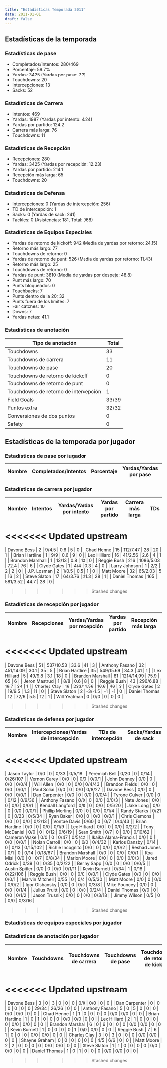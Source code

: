 ```yaml
---
title: "Estadísticas Temporada 2011"
date: 2011-01-01
draft: false
---
```


## Estadísticas de la temporada
### Estadísticas de pase
* Completados/Intentos: 280/469
* Porcentaje: 59.7%
* Yardas: 3425 (Yardas por pase: 7.3)
* Touchdowns: 20
* Intercepciones: 13
* Sacks: 52

### Estadísticas de Carrera
* Intentos: 469
* Yardas: 1987 (Yardas por intento: 4.24)
* Yardas por partido: 124.2
* Carrera más larga: 76
* Touchdowns: 11

### Estadísticas de Recepción
* Recepciones: 280
* Yardas: 3425 (Yardas por recepción: 12.23)
* Yardas por partido: 214.1
* Recepción más larga: 65
* Touchdowns: 20

### Estadísticas de Defensa
* Intercepciones: 0 (Yardas de intercepción: 256)
* TD de intercepción: 1
* Sacks: 0 (Yardas de sack: 241)
* Tackles: 0 (Asistencias: 181, Total: 968)

### Estadísticas de Equipos Especiales
* Yardas de retorno de kickoff: 942 (Media de yardas por retorno: 24.15)
* Retorno más largo: 77
* Touchdowns de retorno: 0
* Yardas de retorno de punt: 526 (Media de yardas por retorno: 11.43)
* Retorno más largo: 25
* Touchdowns de retorno: 0
* Yardas de punt: 3810 (Media de yardas por despeje: 48.8)
* Punt más largo: 70
* Punts bloqueados: 0
* Touchbacks: 7
* Punts dentro de la 20: 32
* Punts fuera de los límites: 7
* Fair catches: 10
* Downs: 7
* Yardas netas: 41.1

### Estadísticas de anotación
| Tipo de anotación | Total |
|-------------------|-------|
| Touchdowns | 33 |
| Touchdowns de carrera | 11 |
| Touchdowns de pase | 20 |
| Touchdowns de retorno de kickoff | 0 |
| Touchdowns de retorno de punt | 0 |
| Touchdowns de retorno de intercepción | 1 |
| Field Goals | 33/39 |
| Puntos extra | 32/32 |
| Conversiones de dos puntos | 0 |
| Safety | 0 |

## Estadísticas de la temporada por jugador
### Estadísticas de pase por jugador
| Nombre | Completados/Intentos | Porcentaje | Yardas/Yardas por pase | TDs | Intercepciones | Sacks |
|--------|----------------------|------------|------------------------|-----|----------------|-------|


### Estadísticas de carrera por jugador
| Nombre | Intentos | Yardas/Yardas por intento | Yardas por partido | Carrera más larga | TDs |
|--------|----------|--------------------------|--------------------|-------------------|-----|
<<<<<<< Updated upstream
=======
| Davone Bess | 2 | 9/4.5 | 0.6 | 5 | 0 |
| Chad Henne | 15 | 112/7.47 | 28 | 20 | 1 |
| Brian Hartline | 1 | 9/9 | 0.6 | 9 | 0 |
| Lex Hilliard | 16 | 41/2.56 | 2.6 | 4 | 1 |
| Brandon Marshall | 1 | 13/13 | 0.8 | 13 | 0 |
| Reggie Bush | 216 | 1086/5.03 | 72.4 | 76 | 6 |
| Clyde Gates | 1 | 4/4 | 0.3 | 4 | 0 |
| Larry Johnson | 1 | 2/2 | 2 | 2 | 0 |
| J.P. Losman | 2 | 1/0.5 | 0.5 | 1 | 0 |
| Matt Moore | 32 | 65/2.03 | 5 | 16 | 2 |
| Steve Slaton | 17 | 64/3.76 | 21.3 | 28 | 1 |
| Daniel Thomas | 165 | 581/3.52 | 44.7 | 28 | 0 |
>>>>>>> Stashed changes


### Estadísticas de recepción por jugador
| Nombre | Recepciones | Yardas/Yardas por recepción | Yardas por partido | Recepción más larga | TDs |
|--------|-------------|----------------------------|--------------------|---------------------|-----|
<<<<<<< Updated upstream
=======
| Davone Bess | 51 | 537/10.53 | 33.6 | 41 | 3 |
| Anthony Fasano | 32 | 451/14.09 | 30.1 | 35 | 5 |
| Brian Hartline | 35 | 549/15.69 | 34.3 | 41 | 1 |
| Lex Hilliard | 5 | 49/9.8 | 3.1 | 18 | 0 |
| Brandon Marshall | 81 | 1214/14.99 | 75.9 | 65 | 6 |
| Jeron Mastrud | 1 | 8/8 | 0.6 | 8 | 0 |
| Reggie Bush | 43 | 296/6.88 | 19.7 | 34 | 1 |
| Charles Clay | 16 | 233/14.56 | 16.6 | 46 | 3 |
| Clyde Gates | 2 | 19/9.5 | 1.3 | 11 | 0 |
| Steve Slaton | 2 | -3/-1.5 | -1 | -1 | 0 |
| Daniel Thomas | 12 | 72/6 | 5.5 | 12 | 1 |
| Will Yeatman | 0 | 0/0 | 0 | 0 | 0 |
>>>>>>> Stashed changes


### Estadísticas de defensa por jugador
| Nombre | Intercepciones/Yardas de intercepción | TDs de intercepción | Sacks/Yardas de sack | Tackles/Asistencias/Total |
|--------|--------------------------------------|---------------------|-----------------------|--------------------------|
<<<<<<< Updated upstream
=======
| Jason Taylor | 0/0 | 0 | 0/33 | 0/5/18 |
| Yeremiah Bell | 0/20 | 0 | 0/14 | 0/26/107 |
| Vernon Carey | 0/0 | 0 | 0/0 | 0/0/1 |
| John Denney | 0/0 | 0 | 0/0 | 0/0/4 |
| Will Allen | 0/0 | 0 | 0/0 | 0/4/43 |
| Brandon Fields | 0/0 | 0 | 0/0 | 0/0/1 |
| Paul Soliai | 0/0 | 0 | 0/0 | 0/8/27 |
| Davone Bess | 0/0 | 0 | 0/0 | 0/0/1 |
| Dan Carpenter | 0/0 | 0 | 0/0 | 0/0/4 |
| Tyrone Culver | 0/0 | 0 | 0/12 | 0/9/36 |
| Anthony Fasano | 0/0 | 0 | 0/0 | 0/0/3 |
| Nate Jones | 0/0 | 0 | 0/0 | 0/0/1 |
| Kendall Langford | 0/0 | 0 | 0/0 | 0/5/20 |
| Jake Long | 0/0 | 0 | 0/0 | 0/0/1 |
| Phillip Merling | 0/0 | 0 | 0/0 | 0/1/4 |
| Randy Starks | 0/21 | 0 | 0/23 | 0/5/34 |
| Ryan Baker | 0/0 | 0 | 0/0 | 0/0/1 |
| Chris Clemons | 0/0 | 0 | 0/0 | 0/2/13 |
| Vontae Davis | 0/60 | 0 | 0/7 | 0/4/43 |
| Brian Hartline | 0/0 | 0 | 0/0 | 0/1/9 |
| Lex Hilliard | 0/0 | 0 | 0/0 | 0/2/2 |
| Tony McDaniel | 0/0 | 0 | 0/12 | 0/6/19 |
| Sean Smith | 0/7 | 0 | 0/0 | 0/10/62 |
| Cameron Wake | 0/0 | 0 | 0/47 | 0/5/42 |
| Ikaika Alama-Francis | 0/0 | 0 | 0/0 | 0/0/1 |
| Nolan Carroll | 0/0 | 0 | 0/0 | 0/4/32 |
| Karlos Dansby | 0/14 | 0 | 0/13 | 0/15/102 |
| Richie Incognito | 0/0 | 0 | 0/0 | 0/0/2 |
| Reshad Jones | 0/1 | 0 | 0/14 | 0/18/67 |
| Brandon Marshall | 0/0 | 0 | 0/0 | 0/0/1 |
| Koa Misi | 0/0 | 0 | 0/7 | 0/8/34 |
| Marlon Moore | 0/0 | 0 | 0/0 | 0/0/3 |
| Jared Odrick | 0/39 | 0 | 0/35 | 0/2/22 |
| Benny Sapp | 0/0 | 0 | 0/0 | 0/0/5 |
| Austin Spitler | 0/0 | 0 | 0/0 | 0/1/11 |
| Kevin Burnett | 0/34 | 1 | 0/18 | 0/22/106 |
| Reggie Bush | 0/0 | 0 | 0/0 | 0/0/1 |
| Clyde Gates | 0/0 | 0 | 0/0 | 0/0/1 |
| Marvin Mitchell | 0/55 | 0 | 0/4 | 0/5/30 |
| Matt Moore | 0/0 | 0 | 0/0 | 0/0/2 |
| Igor Olshansky | 0/0 | 0 | 0/0 | 0/3/8 |
| Mike Pouncey | 0/0 | 0 | 0/0 | 0/1/4 |
| Julius Pruitt | 0/0 | 0 | 0/0 | 0/2/4 |
| Daniel Thomas | 0/0 | 0 | 0/0 | 0/1/2 |
| Jason Trusnik | 0/0 | 0 | 0/0 | 0/3/18 |
| Jimmy Wilson | 0/5 | 0 | 0/0 | 0/3/16 |
>>>>>>> Stashed changes


### Estadísticas de equipos especiales por jugador
<!-- Puedes agregar aquí tablas para KickoffReturn, PuntReturn, Punting, Kicking si lo necesitas -->

### Estadísticas de anotación por jugador
| Nombre | Touchdowns | Touchdowns de carrera | Touchdowns de pase | Touchdowns de retorno de kickoff | Touchdowns de retorno de punt | Touchdowns de retorno de intercepción | Field Goals | Puntos extra | Conversiones de dos puntos | Safety |
|--------|------------|----------------|---------------------|----------------------------------|-------------------------------|----------------------------------|------------|--------------|--------------------------|--------|
<<<<<<< Updated upstream
=======
| Davone Bess | 3 | 0 | 3 | 0 | 0 | 0 | 0/0 | 0/0 | 0 | 0 |
| Dan Carpenter | 0 | 0 | 0 | 0 | 0 | 0 | 29/34 | 26/26 | 0 | 0 |
| Anthony Fasano | 5 | 0 | 5 | 0 | 0 | 0 | 0/0 | 0/0 | 0 | 0 |
| Chad Henne | 1 | 1 | 0 | 0 | 0 | 0 | 0/0 | 0/0 | 0 | 0 |
| Brian Hartline | 1 | 0 | 1 | 0 | 0 | 0 | 0/0 | 0/0 | 0 | 0 |
| Lex Hilliard | 2 | 1 | 0 | 0 | 0 | 0 | 0/0 | 0/0 | 0 | 0 |
| Brandon Marshall | 6 | 0 | 6 | 0 | 0 | 0 | 0/0 | 0/0 | 0 | 0 |
| Kevin Burnett | 1 | 0 | 0 | 0 | 0 | 1 | 0/0 | 0/0 | 0 | 0 |
| Reggie Bush | 7 | 6 | 1 | 0 | 0 | 0 | 0/0 | 0/0 | 0 | 0 |
| Charles Clay | 3 | 0 | 3 | 0 | 0 | 0 | 0/0 | 0/0 | 0 | 0 |
| Shayne Graham | 0 | 0 | 0 | 0 | 0 | 0 | 4/5 | 6/6 | 0 | 0 |
| Matt Moore | 2 | 2 | 0 | 0 | 0 | 0 | 0/0 | 0/0 | 0 | 0 |
| Steve Slaton | 1 | 1 | 0 | 0 | 0 | 0 | 0/0 | 0/0 | 0 | 0 |
| Daniel Thomas | 1 | 0 | 1 | 0 | 0 | 0 | 0/0 | 0/0 | 0 | 0 |
>>>>>>> Stashed changes
